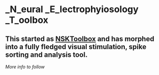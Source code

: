 # _N_eural _E_lectrophyiosology _T_oolbox
## This started as [NSKToolbox](https://github.com/corticodes/NSKToolbox) and has morphed into a fully fledged visual stimulation, spike sorting and analysis tool. 

_More info to follow_
